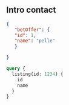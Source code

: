 ## Intro contact

```json
{
   "betOffer": {
   "id": 1,
   "name": "pelle"
   }

}
```

```graphql
query {
  listing(id: 1234) {
    id
    name
  }
}
```
